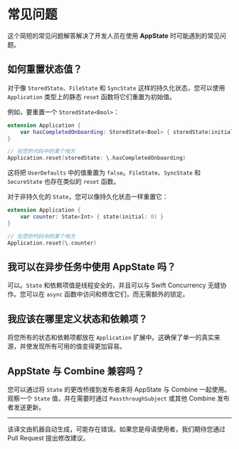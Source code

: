 # 常见问题

这个简短的常见问题解答解决了开发人员在使用 **AppState** 时可能遇到的常见问题。

## 如何重置状态值？

对于像 `StoredState`、`FileState` 和 `SyncState` 这样的持久化状态，您可以使用 `Application` 类型上的静态 `reset` 函数将它们重置为初始值。

例如，要重置一个 `StoredState<Bool>`：
```swift
extension Application {
    var hasCompletedOnboarding: StoredState<Bool> { storedState(initial: false, id: "onboarding_complete") }
}

// 在您的代码中的某个地方
Application.reset(storedState: \.hasCompletedOnboarding)
```
这将把 `UserDefaults` 中的值重置为 `false`。`FileState`、`SyncState` 和 `SecureState` 也存在类似的 `reset` 函数。

对于非持久化的 `State`，您可以像持久化状态一样重置它：
```swift
extension Application {
    var counter: State<Int> { state(initial: 0) }
}

// 在您的代码中的某个地方
Application.reset(\.counter)
```

## 我可以在异步任务中使用 AppState 吗？

可以。`State` 和依赖项值是线程安全的，并且可以与 Swift Concurrency 无缝协作。您可以在 `async` 函数中访问和修改它们，而无需额外的锁定。

## 我应该在哪里定义状态和依赖项？

将您所有的状态和依赖项都放在 `Application` 扩展中。这确保了单一的真实来源，并使发现所有可用的值变得更加容易。

## AppState 与 Combine 兼容吗？

您可以通过将 `State` 的更改桥接到发布者来将 AppState 与 Combine 一起使用。观察一个 `State` 值，并在需要时通过 `PassthroughSubject` 或其他 Combine 发布者发送更新。

---
该译文由机器自动生成，可能存在错误。如果您是母语使用者，我们期待您通过 Pull Request 提出修改建议。
